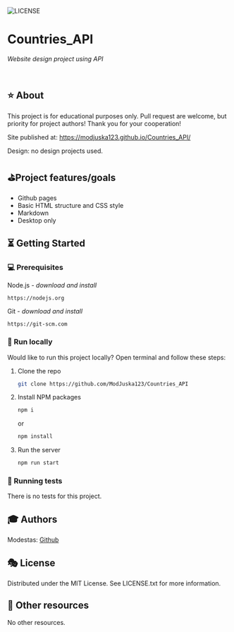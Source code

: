 ![LICENSE](https://img.shields.io/badge/license-MIT-blue.svg?style=flat-square)

# Countries_API

_Website design project using API_

<br>

## ⭐ About

This project is for educational purposes only. Pull request are welcome, but priority for project authors! Thank you for your cooperation!

Site published at: https://modjuska123.github.io/Countries_API/ 

Design: no design projects used.

##  ⛳Project features/goals

-   Github pages
-   Basic HTML structure and CSS style
-   Markdown
-   Desktop only

## ⏳ Getting Started

### 💻 Prerequisites

Node.js - _download and install_

```
https://nodejs.org
```

Git - _download and install_

```
https://git-scm.com
```

###  🚵 Run locally

Would like to run this project locally? Open terminal and follow these steps:

1. Clone the repo
    ```sh
    git clone https://github.com/ModJuska123/Countries_API
    ```
2. Install NPM packages
    ```sh
    npm i
    ```
    or
    ```sh
    npm install
    ```
3. Run the server
    ```sh
    npm run start
    ```

### 🛝 Running tests

There is no tests for this project.

## 🎓 Authors

Modestas: [Github](https://github.com/ModJuska123)

## 🎭 License

Distributed under the MIT License. See LICENSE.txt for more information.

## 🎎 Other resources

No other resources.